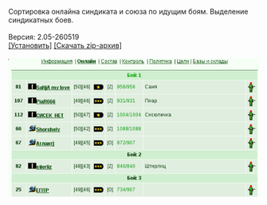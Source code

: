 Сортировка онлайна синдиката и союза по идущим боям. Выделение синдикатных боев.
<br>
<br>
Версия: 2.05-260519
<br>
[[Установить]](https://raw.githubusercontent.com/MyRequiem/comfortablePlayingInGW/master/separatedScripts/SortSyndOnline/sortSyndOnline.user.js) [[Скачать zip-архив]](https://raw.githubusercontent.com/MyRequiem/comfortablePlayingInGW/master/separatedScripts/SortSyndOnline/sortSyndOnline.user.js.zip)
<br>
<br>
![SortSyndOnline](https://raw.githubusercontent.com/MyRequiem/comfortablePlayingInGW/master/imgs/SortSyndOnline/screen.png)
<br>
